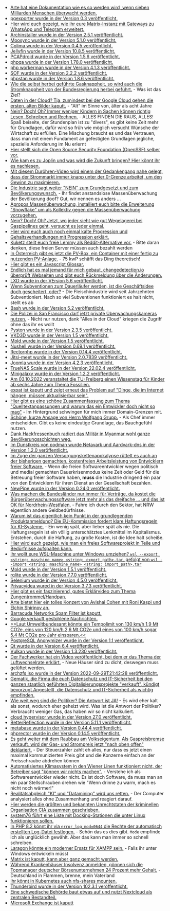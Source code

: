 * [Arte hat eine Dokumentation wie es so werden wird, wenn sieben Milliarden Menschen überwacht werden.](https://www.youtube.com/watch?v=Os9Nfim4KAI)
* [pgexporter wurde in der Version 0.3 veröffentlicht.](https://www.postgresql.org/about/news/pgexporter-03-2513/)
* [Hier wird euch gezeigt, wie ihr eure Matrix-Instanz mit Gateways zu WhatsApp und Telegram erweitert.](https://goneuland.de/matrix-gateways-zu-anderen-diensten-wie-whatsapp-telegram-bereitstellen/)
* [Archinstaller wurde in der Version 2.5.1 veröffentlicht.](https://github.com/archlinux/archinstall/releases/tag/v2.5.1)
* [Moosync wurde in der Version 5.1.0 veröffentlicht.](https://github.com/Moosync/Moosync/releases/tag/v5.1.0)
* [Colima wurde in der Version 0.4.5 veröffentlicht.](https://github.com/abiosoft/colima/releases/tag/v0.4.5)
* [Jellyfin wurde in der Version 10.8.5 veröffentlicht.](https://github.com/jellyfin/jellyfin/releases/tag/v10.8.5)
* [PCAPdroid wurde in der Version 1.5.6 veröffentlicht.](https://github.com/emanuele-f/PCAPdroid/releases/tag/v1.5.6)
* [phpqa wurde in der Version 1.78.0 veröffentlicht.](https://github.com/jakzal/phpqa/releases/tag/v1.78.0)
* [php workerman wurde in der Version 4.1.3 veröffentlicht.](https://github.com/walkor/workerman/releases/tag/v4.1.3)
* [SOF wurde in der Version 2.2.2 veröffentlicht.](https://github.com/thesofproject/sof/releases/tag/v2.2.2)
* [phpstan wurde in der Version 1.8.6 veröffentlicht.](https://github.com/phpstan/phpstan/releases/tag/1.8.6)
* [Wie die selbst herbei geführte Gasknappheit, so wird auch die Stromknappheit von der Bundesregierung herbei geführt.](https://blog.fefe.de/?ts=9dcf9610) - Was ist das Ziel?
* [Daten in der Cloud? Tja, zumindest bei der Google Cloud gehen die ersten, alten Bilder kaputt.](https://blog.fefe.de/?ts=9dcf946b) - "Alt" im Sinne von, älter als acht Jahre
* [Nein? Doch! Oh? Immer weniger Kindern in Sachen können richtig Lesen, Schreiben und Rechnen.](https://www.bildung.sachsen.de/blog/index.php/2022/09/26/lesen-schreiben-und-rechnen-so-wichtig-wie-nie/) - ALLES FINDEN DIE RAUS, ALLES! Spaß beiseite, der Stundenplan ist zu "divers", es gibt keine Zeit mehr für Grundlagen, dafür wird so früh wie möglich versucht Wünsche der Wirtschaft zu erfüllen. Eine Mischung braucht es und das Vertrauen, dass man mit einem Fundament an gefestigten Grundlagen jegliche, spezielle Anforderung im Nu erlernt
* [Hier stellt sich die Open Source Security Foundation (OpenSSF) selber vor.](https://opensource.com/article/22/9/openssf-open-source-software-security)
* [Wie kam es zu Joplin und was wird die Zukunft bringen? Hier könnt ihr es nachlesen.](https://opensource.com/article/22/9/joplin-interview)
* [Mit diesem Duröhren-Video wird einem der Gedankengang nahe gelegt, dass der Strommarkt immer knapp unter der 0-Grenze arbeitet, um den Gewinn zu maximieren.](https://www.youtube.com/watch?v=6VC_6mG0-9U)
* [Die Industrie sagt weiter "NEIN" zum Grundgesetzt und zum Bevölkerungswunsch.](https://netzpolitik.org/2022/quick-freeze-und-login-falle-was-kommt-nach-der-vorratsdatenspeicherung/) - Ihr findet anstandslose Massenüberwachung der Bevölkerung doof? Gut, wir nennen es anders ...
* [Apropos Massenüberwachung, installiert euch bitte die Erweiterung "Snowflake" um als Kollektiv gegen die Massenüberwachung vorzugehen.](https://netzpolitik.org/2022/zensurumgehung-mit-einem-klick-unzensiertes-netz-und-anonymitaet-spenden/)
* [Nein? Doch! Oh? Jetzt, wo jeder sieht wie gut Wegelagerei bei Gaspipelines geht, versucht es jeder einmal.](https://blog.fefe.de/?ts=9dcc4e6d)
* [Hier wird euch auch noch einmal kalte Progression und Gehaltsverhandlungen mit Progression erklärt.](https://www.youtube.com/watch?v=94lWkmKTTOw)
* [Kuketz stellt euch freie Lemmy als Reddit-Alternative vor.](https://www.kuketz-blog.de/lemmy-diskussionen-ueber-it-sicherheit-und-datenschutz-im-fediverse/) - Bitte daran denken, diese freien Server müssen auch bezahlt werden
* [In Österreich gibt es jetzt die PV-Box, ein Container mit einer fertig zu nutzenden PV-Anlage.](https://www.sonnenseite.com/de/energie/ein-pv-kraftwerk-aus-dem-container/) - 75 kwP schäfft das Ding theoretisch!
* [Hier gibt es ein Javascript Glossar.](https://opensource.com/article/22/9/javascript-glossary)
* [Endlich hat es mal jemand für mich gebaut, changedetection.io überprüft Webseiten und gibt euch Rückmeldung über die Änderungen.](https://opensource.com/article/22/9/changedetection-io-open-source-website-changes)
* [LXD wurde in der VErsion 5.6 veröffentlicht.](https://lwn.net/Articles/909604/)
* [Wenn Subventionen zum Dauerläufer werden, ist die Geschäftsidee doch gescheitert, oder?](https://netzfrauen.org/2022/09/27/bigmeat/) - Die Fleischindustrie wird seit Jahrzehnten Subventioniert. Nach so viel Subventionen funktioniert es halt nicht, stellt es ab
* [Bash wurde in der Version 5.2 veröffentlicht.](https://lwn.net/Articles/909596/)
* [Die Polizei in San Francisco darf jetzt private Überwachungskameras nutzen.](https://netzpolitik.org/2022/san-francisco-polizei-erhaelt-zugriff-auf-private-ueberwachungskameras/) - Nicht nur nutzen, dank "Alles in der Cloud" kriegen die Zugriff ohne das ihr es wollt
* [Pyston wurde in der Version 2.3.5 veröffentlicht.](https://www.phoronix.com/news/Pyston-2.3.5-Released)
* [VKD3D wurde in der Version 1.5 veröffentlicht.](https://www.phoronix.com/news/VKD3D-1.5-Released)
* [Mold wurde in der Version 1.5 veröffentlicht.](https://www.phoronix.com/news/Mold-1.5-Linker-Released)
* [Nushell wurde in der Version 0.69.1 veröffentlicht.](https://github.com/nushell/nushell/releases/tag/0.69.1)
* [Rectorphp wurde in der Version 0.14.4 veröffentlicht.](https://github.com/rectorphp/rector/releases/tag/0.14.4)
* [Jitsi-meet wurde in der Version 2.0.7839 veröffentlicht.](https://github.com/jitsi/jitsi-meet/releases/tag/stable/jitsi-meet_7830)
* [Joomla wurde in der Version 4.2.3 veröffentlicht.](https://github.com/joomla/joomla-cms/releases/tag/4.2.3)
* [TrueNAS Scale wurde in der Version 22.02.4 veröffentlicht.](https://github.com/truenas/documentation/releases/tag/TS22.02.4)
* [Minigalaxy wurde in der Version 1.2.2 veröffentlicht.](https://github.com/sharkwouter/minigalaxy/releases/tag/1.2.2)
* [Am 03.10.2022 veranstaltet die TU-Freiberg einen Wissenstag für Kinder ab sechs Jahre zum Thema Fossilien.](https://tu-freiberg.de/veranstaltungen/2022-10-03/fossilien-erforschen-beim-tueroeffner-tag-der-sendung-mit-der-maus)
* [expat ist kaputt und zeigt erneut das Problem auf "Dinge, die im Internet hängen, müssen aktualisierbar sein".](https://blog.fefe.de/?ts=9dcd3dfc)
* [Hier gibt es eine schöne Zusammenfassung zum Thema "Quelltextanpassungen und warum das ein Entwickler doch nicht so mag"](https://matthiasnoback.nl/2022/09/good-design-means-easy-to-change/) - Im Hintergrund schwingen für mich immer Domain-Grenzen mit.
* [Schöne, kurze Ansage von Herrn Wolfgang Grupp.](https://www.youtube.com/watch?v=Zse8caxU_gw) - Als Chef immer entscheiden. Gibt es keine eindeutige Grundlage, das Bauchgefühl nutzen.
* [Dank Hackfressenbuch radiert das Militär in Myanmar wohl ganze Bevölkerungsschichten weg.](https://netzpolitik.org/2022/graeueltaten-gegen-rohingya-amnesty-international-fordert-entschaedigung-von-meta/)
* [Im Dunstkreis von podman wurde Netavark und Aardvark-dns in der Version 1.2.0 veröffentlicht.](https://utcc.utoronto.ca/~cks/space/blog/linux/LibvirtMySetup2022)
* [Im Zuge der ganzen Versorgungskettenapokalypse rüttelt es auch an der bisherigen gemachten, kostenfreien Arbeitsleistung von Entwicklern freier Software.](https://blog.hansenpartnership.com/paying-maintainers-isnt-a-magic-bullet/) - Wenn die freien Softwareentwickler wegen politisch und medial gemachten Dauerkrisenmodus keine Zeit oder Geld für die Betreuung freier Software haben, **muss** die Industrie dringend ein paar von den Entwicklern für ihren Dienst an der Gesellschaft bezahlen.
* [NewPipe wurde in der Version 0.24.0 veröffentlicht.](https://newpipe.net/blog/pinned/release/newpipe-0.24.0/)
* [Was machen die Bundesländer nur immer für Verträge, da kostet die Bürgerüberwachungssoftware jetzt mehr als das dreifache ... und das ist OK für Nordrhein-Westfalen.](https://netzpolitik.org/2022/nordrhein-westfalen-palantir-software-kostet-fast-drei-mal-mehr-als-geplant/) - Fahre ich durch den Sektor, hat NRW eigentlich andere Geldbedürfnisse.
* [Warum ist das eigentlich kein Punkt in der grundlegenden Produktanmeldung? Die EU-Kommission fordert klare Haftungsregeln für KI-Systeme.](https://netzpolitik.org/2022/produkthaftung-eu-kommission-will-klare-haftungsregeln-fuer-ki-systeme/) - Ein wenig spät, aber lieber spät als nie. Die Haftungsregeln ist ein völlig unterschätztes Lenkmittel im Kapitalismus. Entstehen, durch die Haftung, zu große Kosten, ist die Idee halt scheiße.
* [Hier wird euch gezeigt, wie man ein freies Softwareprojekt in Teile und Bedürfnisse aufspalten kann.](https://opensource.com/article/22/9/build-open-source-project)
* [Ihr wollt eure WSL-Maschine unter Windows umziehen? `wsl --export <string: maschine_name> <string: export_path>.tar`, gefolgt von `wsl --import <string: maschine_name> <string: import_path>.tar`](http://woshub.com/move-wsl-another-drive-windows/)
* [Mold wurde in der Version 1.5.1 veröffentlicht.](https://github.com/rui314/mold/releases/tag/v1.5.1)
* [rqlite wurde in der Version 7.7.0 veröffentlicht.](https://github.com/rqlite/rqlite/releases/tag/v7.7.0)
* [Selenium wurde in der Version 4.5.0 veröffentlicht.](https://github.com/SeleniumHQ/selenium/releases/tag/selenium-4.5.0)
* [Privacyidea wured in der Version 3.7.3 veröffentlicht.](https://github.com/privacyidea/privacyidea/releases/tag/v3.7.3)
* [Hier gibt es ein faszinierend, gutes Erklärvideo zum Thema Zungentrommel/Handpan.](https://www.youtube.com/watch?v=TG_8dXgfCoc)
* [Arte bietet hier ein tolles Konzert von Avishai Cohen mit Roni Kaspi und Elchin Shirinov an.](https://www.youtube.com/watch?v=yZoyzswfMnY)
* [Barracuda Networks Spam Filter ist kaputt.](https://www.borncity.com/blog/2022/09/29/barracuda-networks-spam-filter-virenprfung-blockt-mails-29-september-2022/)
* [Google verkauft gestohlene Nachrichten.](https://netzpolitik.org/2022/leistungsschutzrecht-deutsche-verlage-scheitern-an-google/)
* [>>Laut Umweltbundesamt könnte ein Tempolimit von 130 km/h 1,9 Mt CO2e, eins von 120 km/h 2,6 Mt CO2e und eines von 100 km/h sogar 5,4 Mt CO2e pro Jahr einsparen.<<](https://www.sonnenseite.com/de/mobilitaet/alle-fuers-tempolimit-start-der-netzwerkkampagne/)
* [PostgreSQL Anonymizer wurde in der Version 1.1 veröffentlicht.](https://www.postgresql.org/about/news/postgresql-anonymizer-11-privacy-by-default-for-postgres-2253/)
* [Qt wurde in der Version 6.4 veröffentlicht.](https://www.phoronix.com/news/Qt-6.4-Released)
* [Vulkan wurde in der Version 1.3.230 veröffentlicht.](https://www.phoronix.com/news/Vulkan-1.3.230-Released)
* [Der Fachwerker hat ein Video veröffentlicht, bei dem er das Thema der Luftwechselrate erklärt.](https://www.youtube.com/watch?v=DmAXxCb_9rc) - Neue Häuser sind zu dicht, deswegen muss gelüftet werden.
* [archzfs iso wurde in der Version 2022-09-29T21:42:28 veröffentlicht.](https://archzfs.leibelt.de/)
* [Gematik, die Firma die euch Datenschutz und IT-Sicherheit bei den ganzen staatlich geführten Digitalisierungsprojekte "verkauft", kündigt bevorzugt Angestellt, die Datenschutz und IT-Sicherheit als wichtig empfinden.](https://blog.fefe.de/?ts=9dc8c8cf)
* [Wie weit weg sind die Politiker? Die Antwort ist JA!](https://blog.fefe.de/?ts=9dc8c0c5) - Es wird eher kalt als sonst, wodurch eher geheizt wird. Was ist die Antwort der Politiker? Verbraucht weniger Gas, das haben wir so nicht kalkuliert.
* [cloud hypervisor wurde in der Version 27.0 veröffentlicht.](https://github.com/cloud-hypervisor/cloud-hypervisor/releases/tag/v27.0)
* [BetterReflection wurde in der Version 5.11.1 veröffentlicht.](https://github.com/Roave/BetterReflection/releases/tag/5.11.1)
* [metabase wurde in der Version 0.44.4 veröffentlicht.](https://github.com/metabase/metabase/releases/tag/v0.44.4)
* [phprector wurde in der Version 0.14.5 veröffentlicht.](https://github.com/rectorphp/rector/releases/tag/0.14.5)
* [Es geht weiter mit dem Raubbau am Volkseigentum. Als Gaspreisbremse verkauft, wird der Gas- und Strompreis jetzt "nach oben offen" deklariert.](https://www.sonnenseite.com/de/politik/gaspreisbremse-kommt/) - Der Steuerzahler zahlt eh alles, nur dass es jetzt einen maximal kommunizierten Preis gibt und die Konzerne einfach an der Preisschraube abdrehen können
* [Automatisiertes Klimasystem in den Wiener Linen funktioniert nicht, der Betreiber sagt "können wir nichts machen".](https://blog.fefe.de/?ts=9dc80266) - Verstehe ich als Softwareentwickler wieder nicht. Es ist doch Software, da muss man an ein paar Stellschrauben drehen wie "Wenn drinne zu warm, mach es nicht noch wärmer!"
* [Realitätsabgleich "KI" und "Datamining" wird uns retten.](https://blog.fefe.de/?ts=9dc80293) - Der Computer analysiert alles ohne Zusammenhang und reagiert darauf.
* [Hier werden die größten und bekannten Unrechtstaten der kriminellen Organisation CIA zusammen geschrieben.](https://edwardsnowden.substack.com/p/americas-open-wound)
* [system76 führt eine Liste mit Docking-Stationen die unter Linux funktionieren sollen.](https://support.system76.com/articles/docking-station/)
* [In PHP 8.2 könnt ihr via `error_log_mod=0644` die Rechte der automatisch erstellten Log-Datei festlegen.](https://php.watch/versions/8.2/error_log_mode) - Schön das es dies gibt. `Mode` empfinde ich als unglücklich gewählt. Aber das kann man immer so schnell schreiben.
* [Laragon könnte ein moderner Ersatz für XAMPP sein.](https://php.watch/articles/laragon-windows-php) - Falls ihr unter Windows entwickeln müsst
* [Matrix ist kaputt, kann aber ganz gemacht werden.](https://www.bleepingcomputer.com/news/security/matrix-install-security-update-to-fix-end-to-end-encryption-flaws/)
* [Während Krankenhäuser Insolvenz anmelden, gönnen sich die Topmanager deutscher Börsenunternehmen 24 Prozent mehr Gehalt.](https://tuxproject.de/blog/2022/09/liegengebliebenes-vom-29-september-2022/) - Deutschland in Flammen, brenne, mein Vaterland
* [Ihr könnt in Kubernetes auch nfs-shares mounten.](https://www.shellhacks.com/mount-nfs-in-kubernetes-pod/)
* [Thunderbird wurde in der Version 102.3.1 veröffentlicht.](https://www.borncity.com/blog/2022/09/29/thunderbird-102-3-1-freigegeben/)
* [Eine schwedische Behörde baut etwas auf und nutzt Nextcloud als zentralen Bestandteil.](https://nextcloud.com/blog/swedish-national-board-of-housing-chooses-nextcloud/)
* [Microsoft Exchange ist kaputt](https://www.borncity.com/blog/2022/09/30/microsofts-empfehlungen-fr-die-exchange-server-0-day-schwachstelle-zdi-can-18333/)

